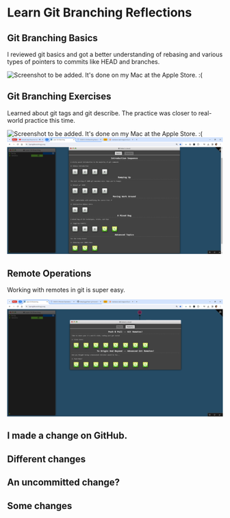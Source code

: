 # Learn Git Branching Reflections

## Git Branching Basics

I reviewed git basics and got a better understanding of rebasing and various types of pointers to commits like HEAD and branches.

![Screenshot to be added. It's done on my Mac at the Apple Store. :(](./screenshots/git-branching-basics.PNG "Screenshot to be added. It's done on my Mac at the Apple Store :(")

## Git Branching Exercises

Learned about git tags and git describe. The practice was closer to real-world practice this time.

![Screenshot to be added. It's done on my Mac at the Apple Store. :(](./screenshots/git-branching-exercises-1.PNG "Screenshot to be added. It's done on my Mac at the Apple Store :(")
![Partial Screenshot from Windows PC](./screenshots/git-branching-exercises-2.PNG "Partial Screenshot from Windows PC")

## Remote Operations

Working with remotes in git is super easy.

![Done](./screenshots/remote-operations.PNG "Done")

## I made a change on GitHub.

## Different changes


## An uncommitted change?

## Some changes